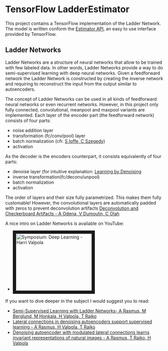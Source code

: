 # TensorFlow LadderEstimator
This project contains a TensorFlow implementation of the Ladder Network. The model is written conform the [Estimator API](https://www.tensorflow.org/programmers_guide/estimators), an easy to use interface provided by TensorFlow.
## Ladder Networks
Ladder Networks are a structure of neural networks that allow to be trained with few labeled data. In other words, Ladder Networks provide a way to do semi-supervised learning with deep neural networks. Given a feedforward network the Ladder Network is constructed by creating the inverse network and requiring to reconstruct the input from the output similar to autoencoders.

The concept of Ladder Networks can be used in all kinds of feedforward neural networks or even recurrent networks. However, in this project only fully connected, convolutional, meanpool and maxpool variants are implemented. Each layer of the encoder part (the feedforward network) consists of four parts:

- noise addition layer
- transformation (fc/conv/pool) layer
- batch normalization (cfr. [S Ioffe, C Szegedy](http://www.jmlr.org/proceedings/papers/v37/ioffe15.html))
- activation 

As the decoder is the encoders counterpart, it consists equivalently of four parts:
- denoise layer (for intuitive explanation: [Learning by Denoising](https://thecuriousaicompany.com/another-test-learning-by-denoising-part-1-what-and-why-of-denoising/)
- inverse transformation(fc/deconv/unpool)
- batch normalization
- activation

The order of layers and their size fully parametrized. This makes them fully customable! However, the convolutional layers are automatically padded with zeros to prevent deconvolution artifacts [Deconvolution and Checkerboard Artifacts - A Odena, V Dumoulin, C Olah](https://distill.pub/2016/deconv-checkerboard/)

A nice intro on Ladder Networks is available on YouTube: 
- <a href="http://www.youtube.com/watch?feature=player_embedded&v=ZlyqNiPFu2s
" target="_blank"><img src="http://img.youtube.com/vi/ZlyqNiPFu2s/0.jpg" 
alt="Symposium: Deep Learning - Harri Valpola" width="240" height="180" border="10" /></a>

If you want to dive deeper in the subject I would suggest you to read: 
- [Semi-Supervised Learning with Ladder Networks- A Rasmus, M Berglund, M Honkala, H Valpola, T Raiko](http://papers.nips.cc/paper/5947-semi-supervised-learning-with-ladder-networks.pdf)
- [Lateral connections in denoising autoencoders support supervised learning - A Rasmus, H Valpola, T Raiko](https://arxiv.org/pdf/1504.08215.pdf)
- [Denoising autoencoder with modulated lateral connections learns invariant representations of natural images - A Rasmus, T Raiko, H Valpola ](https://arxiv.org/pdf/1412.7210.pdf)

